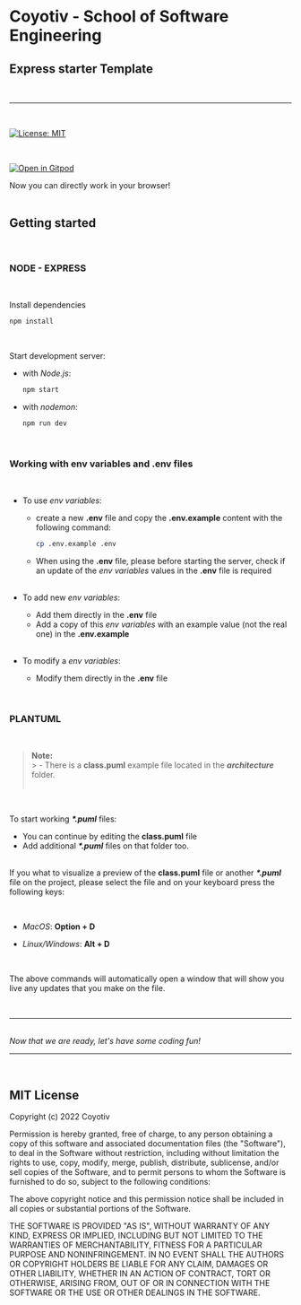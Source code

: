 # Coyotiv - School of Software Engineering
  ## Express starter Template  
&nbsp;

---

&nbsp; 
 
[![License: MIT](https://img.shields.io/badge/License-MIT-yellow.svg)](https://opensource.org/licenses/MIT)

&nbsp;   

[![Open in Gitpod](https://gitpod.io/button/open-in-gitpod.svg)](https://gitpod.io/#https://github.com/coyotiv/sose-express)
&nbsp;  

Now you can directly work in your browser!  
&nbsp;


## Getting started
&nbsp;
### NODE - EXPRESS  
&nbsp;

Install dependencies

  ```sh
  npm install
  ```  
  &nbsp;

Start development server:

  - with *Node.js*:

    ```sh
    npm start
    ```

  - with *nodemon*:

    ```sh
    npm run dev
    ```  
  <p>&nbsp;</p>    

### Working with **env variables** and **.env** files
&nbsp;
- To use *env variables*: 
  - create a new **.env** file and copy the **.env.example** content with the following command:
    ```sh
    cp .env.example .env
    ```  
    
  - When using the **.env** file, please before starting the server, check if an update of the *env variables* values in the **.env** file is required  
  &nbsp;

- To add new *env variables*:   
  - Add them directly in the **.env** file
  - Add a copy of this *env variables* with an example value (not the real one) in the **.env.example**  
 &nbsp;
  
- To modify a *env variables*:   
  - Modify them directly in the **.env** file  
  <p>&nbsp;</p>

### PLANTUML
  &nbsp;
  > **Note:**  
    > - There is a **class.puml** example file located in the **_architecture_** folder.  
  &nbsp;
  <p>&nbsp;</p>

  To start working **_*.puml_** files:  
  
  - You can continue by editing the **class.puml** file   
  - Add additional **_*.puml_** files on that folder too.  
  &nbsp;  

  If you what to visualize a preview of the **class.puml** file or another **_*.puml_** file on the project, please select the file and on your keyboard press the following keys:
  <p>&nbsp;</p>  

  - _MacOS_: **Option + D**  
  
  - _Linux/Windows_: **Alt + D**  
  <p>&nbsp;</p>
  The above commands will automatically open a window that will show you live any updates that you make on the file.     

  &nbsp;
  
---  

 &nbsp;  
_Now that we are ready, let's have some coding fun!_

---

&nbsp;
## MIT License

Copyright (c) 2022 Coyotiv

Permission is hereby granted, free of charge, to any person obtaining a copy
of this software and associated documentation files (the "Software"), to deal
in the Software without restriction, including without limitation the rights
to use, copy, modify, merge, publish, distribute, sublicense, and/or sell
copies of the Software, and to permit persons to whom the Software is
furnished to do so, subject to the following conditions:

The above copyright notice and this permission notice shall be included in all
copies or substantial portions of the Software.

THE SOFTWARE IS PROVIDED "AS IS", WITHOUT WARRANTY OF ANY KIND, EXPRESS OR
IMPLIED, INCLUDING BUT NOT LIMITED TO THE WARRANTIES OF MERCHANTABILITY,
FITNESS FOR A PARTICULAR PURPOSE AND NONINFRINGEMENT. IN NO EVENT SHALL THE
AUTHORS OR COPYRIGHT HOLDERS BE LIABLE FOR ANY CLAIM, DAMAGES OR OTHER
LIABILITY, WHETHER IN AN ACTION OF CONTRACT, TORT OR OTHERWISE, ARISING FROM,
OUT OF OR IN CONNECTION WITH THE SOFTWARE OR THE USE OR OTHER DEALINGS IN THE
SOFTWARE.
